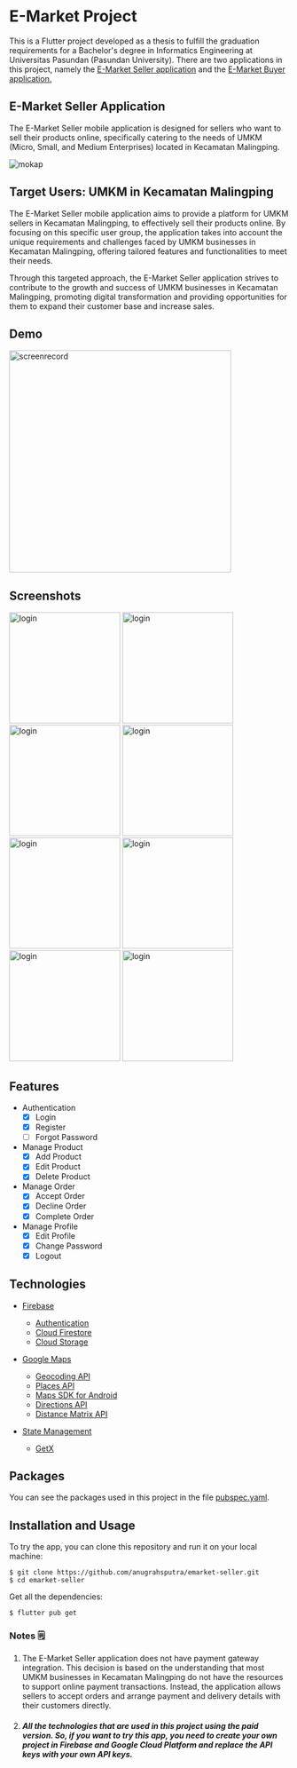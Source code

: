# E-Market Project
This is a Flutter project developed as a thesis to fulfill the graduation requirements for a Bachelor's degree in Informatics Engineering at Universitas Pasundan (Pasundan University). There are two applications in this project, namely the [E-Market Seller application](https://github.com/anugrahsputra/emarket-seller.git) and the [E-Market Buyer application.](https://github.com/anugrahsputra/emarket-buyer.git)

## E-Market Seller Application
The E-Market Seller mobile application is designed for sellers who want to sell their products online, specifically catering to the needs of UMKM (Micro, Small, and Medium Enterprises) located in Kecamatan Malingping.

![mokap](https://github.com/anugrahsputra/emarket-seller/assets/71306482/e9a17337-d66a-465c-8f94-acaaa1d9394c)

## Target Users: UMKM in Kecamatan Malingping
The E-Market Seller mobile application aims to provide a platform for UMKM sellers in Kecamatan Malingping, to effectively sell their products online. By focusing on this specific user group, the application takes into account the unique requirements and challenges faced by UMKM businesses in Kecamatan Malingping, offering tailored features and functionalities to meet their needs.

Through this targeted approach, the E-Market Seller application strives to contribute to the growth and success of UMKM businesses in Kecamatan Malingping, promoting digital transformation and providing opportunities for them to expand their customer base and increase sales.

## Demo
<img src="https://github.com/anugrahsputra/emarket-seller/assets/71306482/85fa10a8-d2e6-45db-85ad-96bb4d869a4d" width=400 alt="screenrecord">

## Screenshots
<p>
  <img src="https://github.com/anugrahsputra/emarket-seller/assets/71306482/c1ab52c7-099c-4f5b-94ca-4e31b69eb296" width=200 alt="login">
  <img src="https://github.com/anugrahsputra/emarket-seller/assets/71306482/545c0082-7e55-471d-85d4-1fd0e63a3485" width=200 alt="login">
  <img src="https://github.com/anugrahsputra/emarket-seller/assets/71306482/de4e1108-267d-4b87-a9b9-57c3804a4ff2" width=200 alt="login">
  <img src="https://github.com/anugrahsputra/emarket-seller/assets/71306482/b5679fe8-0f30-495b-95bb-db0bde61d8f9" width=200 alt="login">
  <img src="https://github.com/anugrahsputra/emarket-seller/assets/71306482/64c9e7fb-e736-4115-89ff-8c6852cb9683" width=200 alt="login">
  <img src="https://github.com/anugrahsputra/emarket-seller/assets/71306482/72f7d029-86a6-48a8-bd7e-13584d289289" width=200 alt="login">
  <img src="https://github.com/anugrahsputra/emarket-seller/assets/71306482/b8145b46-3b56-48ef-ac31-4aac02be8523" width=200 alt="login">
  <img src="https://github.com/anugrahsputra/emarket-seller/assets/71306482/9cff6c93-d62e-4e8c-97dd-68471c272c32" width=200 alt="login">
</p>




## Features

- Authentication
    - [x] Login
    - [x] Register
    - [ ] Forgot Password

- Manage Product
    - [x] Add Product
    - [x] Edit Product
    - [x] Delete Product

- Manage Order
    - [x] Accept Order
    - [x] Decline Order
    - [x] Complete Order

- Manage Profile
    - [x] Edit Profile
    - [x] Change Password
    - [x] Logout

## Technologies

- [Firebase](https://firebase.google.com/)
    - [Authentication](https://firebase.google.com/docs/auth)
    - [Cloud Firestore](https://firebase.google.com/docs/firestore)
    - [Cloud Storage](https://firebase.google.com/docs/storage)

- [Google Maps](https://developers.google.com/maps/documentation)
    - [Geocoding API](https://developers.google.com/maps/documentation/geocoding/overview)
    - [Places API](https://developers.google.com/maps/documentation/places/web-service/overview)
    - [Maps SDK for Android](https://developers.google.com/maps/documentation/android-sdk/overview)
    - [Directions API](https://developers.google.com/maps/documentation/directions/overview)
    - [Distance Matrix API](https://developers.google.com/maps/documentation/distance-matrix/overview)

- [State Management](https://flutter.dev/docs/development/data-and-backend/state-mgmt)
    - [GetX](https://pub.dev/packages/get)

## Packages

You can see the packages used in this project in the file [pubspec.yaml](pubspec.yaml).



## Installation and Usage

To try the app, you can clone this repository and run it on your local machine:
```
$ git clone https://github.com/anugrahsputra/emarket-seller.git
$ cd emarket-seller
```
Get all the dependencies:
```
$ flutter pub get
```


### Notes 🗒️
1. The E-Market Seller application does not have payment gateway integration. This decision is based on the understanding that most UMKM businesses in Kecamatan Malingping do not have the resources to support online payment transactions. Instead, the application allows sellers to accept orders and arrange payment and delivery details with their customers directly.

2. ##### All the technologies that are used in this project using the paid version. So, if you want to try this app, you need to create your own project in Firebase and Google Cloud Platform and replace the API keys with your own API keys.

